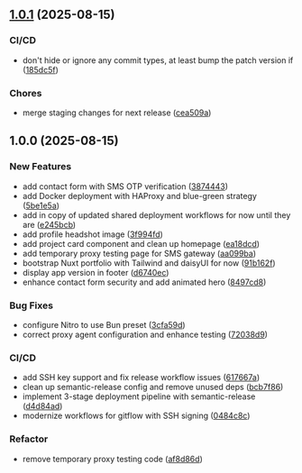 ## [1.0.1](https://ssh.git.badblocks.dev/badbl0cks/portfolio/compare/v1.0.0...v1.0.1) (2025-08-15)

### CI/CD

* don't hide or ignore any commit types, at least bump the patch version if ([185dc5f](https://ssh.git.badblocks.dev/badbl0cks/portfolio/commit/185dc5f66267d5ab8446ab51e03f051a4210e0b3))

### Chores

* merge staging changes for next release ([cea509a](https://ssh.git.badblocks.dev/badbl0cks/portfolio/commit/cea509a0cee89047e9b261c87906cd05349ca1fd))

## 1.0.0 (2025-08-15)

### New Features

* add contact form with SMS OTP verification ([3874443](https://ssh.git.badblocks.dev/badbl0cks/portfolio/commit/3874443c34d8f3c6747f426029ec32261278f5c9))
* add Docker deployment with HAProxy and blue-green strategy ([5be1e5a](https://ssh.git.badblocks.dev/badbl0cks/portfolio/commit/5be1e5add51fcb9eba91f6c6e7cbf2b0d3a4ce22))
* add in copy of updated shared deployment workflows for now until they are ([e245bcb](https://ssh.git.badblocks.dev/badbl0cks/portfolio/commit/e245bcbe969a2c8397e468aa4032caf5e1e6076b))
* add profile headshot image ([3f994fd](https://ssh.git.badblocks.dev/badbl0cks/portfolio/commit/3f994fd7371721301a4c8a001edb59125df44d4a))
* add project card component and clean up homepage ([ea18dcd](https://ssh.git.badblocks.dev/badbl0cks/portfolio/commit/ea18dcdb8ec2476d687927c76934a732a55d2437))
* add temporary proxy testing page for SMS gateway ([aa099ba](https://ssh.git.badblocks.dev/badbl0cks/portfolio/commit/aa099bad37f0ffc2b4f2dfd6bbbd48060dccbf60))
* bootstrap Nuxt portfolio with Tailwind and daisyUI for now ([91b162f](https://ssh.git.badblocks.dev/badbl0cks/portfolio/commit/91b162fb44eb3a22bcabc298221aaf3df9de5576))
* display app version in footer ([d6740ec](https://ssh.git.badblocks.dev/badbl0cks/portfolio/commit/d6740ec5d09c7de081d6cdd72fce6fe73e2d4879))
* enhance contact form security and add animated hero ([8497cd8](https://ssh.git.badblocks.dev/badbl0cks/portfolio/commit/8497cd819d34001f4ab182c4d5c892a6f4a31c70))

### Bug Fixes

* configure Nitro to use Bun preset ([3cfa59d](https://ssh.git.badblocks.dev/badbl0cks/portfolio/commit/3cfa59d3a572e919563071213450f5e1d16af836))
* correct proxy agent configuration and enhance testing ([72038d9](https://ssh.git.badblocks.dev/badbl0cks/portfolio/commit/72038d9ad1d3e6cc34dde8e23c0a0fafed913eb9))

### CI/CD

* add SSH key support and fix release workflow issues ([617667a](https://ssh.git.badblocks.dev/badbl0cks/portfolio/commit/617667af44ea9f9584b702e0cb8d920dcb288ebf))
* clean up semantic-release config and remove unused deps ([bcb7f86](https://ssh.git.badblocks.dev/badbl0cks/portfolio/commit/bcb7f86b7f33e353d829c8aea96132e972626fbf))
* implement 3-stage deployment pipeline with semantic-release ([d4d84ad](https://ssh.git.badblocks.dev/badbl0cks/portfolio/commit/d4d84ad0dbe1e168b587becd73e52ba358a596a6))
* modernize workflows for gitflow with SSH signing ([0484c8c](https://ssh.git.badblocks.dev/badbl0cks/portfolio/commit/0484c8c98b7fd2f8fee195de5c127eb40ce0bb02))

### Refactor

* remove temporary proxy testing code ([af8d86d](https://ssh.git.badblocks.dev/badbl0cks/portfolio/commit/af8d86dedb1193e3c37f6028d126cc142cc2945e))
